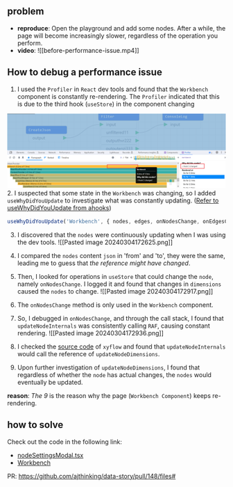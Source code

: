 ## problem

- **reproduce**: Open the playground and add some nodes. After a while, the page will become increasingly slower, regardless of the operation you perform.
- **video**:
![[before-performance-issue.mp4]]

## How to debug a performance issue

1. I used the `Profiler` in `React` dev tools and found that the `Workbench` component is constantly re-rendering. The `Profiler` indicated that this is due to the third hook (`useStore`) in the component changing

![a](assets/Pasted%20image%2020240304171949.png)
2. I suspected that some state in the `Workbench` was changing, so I added `useWhyDidYouUpdate` to investigate what was constantly updating. ([Refer to useWhyDidYouUpdate from ahooks](https://ahooks.js.org/hooks/use-why-did-you-update/))

```ts
useWhyDidYouUpdate('Workbench', { nodes, edges, onNodesChange, onEdgesChange, connect, onInit, openNodeModalId, setOpenNodeModalId, traverseNodes });
```
3. I discovered that the `nodes` were continuously updating when I was using the dev tools.
![[Pasted image 20240304172625.png]]
4. I compared the `nodes` content `json` in 'from' and 'to', they were the same, leading me to guess that *the reference might have changed*.

5. Then, I looked for operations in `useStore` that could change the `node`, namely `onNodesChange`. I logged it and found that changes in `dimensions` caused the `nodes` to change.
![[Pasted image 20240304172917.png]]
6. The `onNodesChange` method is only used in the `Workbench` component.

7. So, I debugged in `onNodesChange`, and through the call stack, I found that `updateNodeInternals` was consistently calling `RAF`, causing constant rendering.
![[Pasted image 20240304172936.png]]
8. I checked the [source code](https://github.com/xyflow/xyflow/blob/main/packages/react/src/hooks/useUpdateNodeInternals.ts#L28) of `xyflow` and found that `updateNodeInternals` would call the reference of `updateNodeDimensions`. 

9. Upon further investigation of `updateNodeDimensions`, I found that regardless of whether the `node` has actual changes, the `nodes` would eventually be updated.  

 **reason**: *The 9* is the reason why the page (`Workbench Component`) keeps re-rendering.
## how to solve

Check out the code in the following link:
- [nodeSettingsModal.tsx](https://github.com/ajthinking/data-story/pull/148/files#diff-7412d8e2510cfe1e26efe2ebd14ddce0921562bb598b34189e0af5a5516c0038)
- [Workbench](https://github.com/ajthinking/data-story/pull/148/files#diff-fe13771085a0ed345d22c33230dca46c186ad01a0d5fe5e468b407f7a4ed9c11)

PR:  https://github.com/ajthinking/data-story/pull/148/files#
